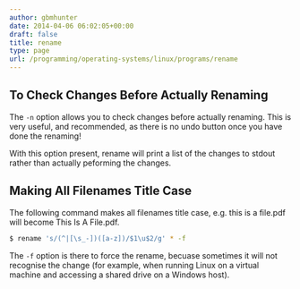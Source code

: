 ```yaml
---
author: gbmhunter
date: 2014-04-06 06:02:05+00:00
draft: false
title: rename
type: page
url: /programming/operating-systems/linux/programs/rename
---
```


## To Check Changes Before Actually Renaming

The `-n` option allows you to check changes before actually renaming. This is very useful, and recommended, as there is no undo button once you have done the renaming!

With this option present, rename will print a list of the changes to stdout rather than actually peforming the changes.

## Making All Filenames Title Case

The following command makes all filenames title case, e.g. this is a file.pdf will become This Is A File.pdf.

```sh    
$ rename 's/(^|[\s_-])([a-z])/$1\u$2/g' * -f
```  

The `-f` option is there to force the rename, becuase sometimes it will not recognise the change (for example, when running Linux on a virtual machine and accessing a shared drive on a Windows host).
